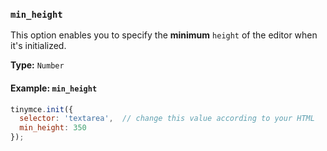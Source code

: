 ### `min_height`

This option enables you to specify the **minimum** `height` of the editor when it's initialized.

**Type:** `Number`

#### Example: `min_height`

```js
tinymce.init({
  selector: 'textarea',  // change this value according to your HTML
  min_height: 350
});
```
